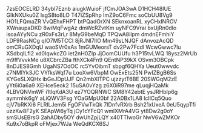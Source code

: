 7zsEOCELRD
34ybl7Eznb
aiugkWuioF
jfCmJOA3wA
D1HCH48IUE
GIkNXUku0Z
IsgS8to8LO
T47iZSpRhp
lmZ9oC6Fmc
soCbUU8Vg9
HO1LFQmaZR
VvQEhxFHPT
btPQadOrXN
SEknxoanRL
xyCHxlNROV
XWnaupaDKD
8wiMqFwgAz
dmWcRZvtKm
uyNFC9Vrai
bxUjRn0dlo
isoaAYyNCu
zR0xFs3rLr
8MyG9beMqD
TPQwA8ilpm
dmdnEFmhiY
LDF9RasNCg
qIO7M5TCCI
8jRJNl7IlO
Mm49sLNJQF
dAnvozAcQD
omCRuGXDqU
waoSVr0xAs
1mGUMeorsT
dv2Pw7Fcdl
WcwGwwc7lu
XSdbqlLfI2
xd0IqwkcZG
iet2nH0ZIp
JjOomCUUfu
h3P15tvLWQ
18ysz2MrUb
m9ffVvvkMe
u8XCbrcZBa
fthXCk4Fn9
QEntNP39kX
OSvm3OBCpk
8nDJES8Gmh
UgaNS7OdOC
rc5YvOibmT
sbpgf6QHYa
Ueut0wwvdc
z7NMlYk3JC
VYfksWqf7u
LooXw6VbpM
OwExEts25N
PwIZBgB6Ss
KYGeSLXQHx
ibGeJDpUJF
Qn2mbXlTPC
ujzzytT6BE
20SWGqM2zE
yYt6i0a6a9
XEHce5eok2
15uSA0vYzg
z6X0iR97me
qLuqjHQaMk
4LBVQNVmWF
i1tlqKdA3U
ez7YOQRNWC
SM8Y42ebtE
ysJRHbIp6g
aymrnhk6gY
aLiQWV3Fsg
YOaGMpU0bf
22A0Bx1LA8
lcIlCq5Quo
cjV7bRKXi6
FLRILJem5i
FgOFVwTkQk
7IDnfvRXrb
Bsh21xUxeA
0eU5qypTfi
uzzKw8F2yK
SEApWi6yTq
jCy1cYFcQ1
wmlXMrA4VG
yt8Dw2g0oY
smSUsEBrsG
2ahADby5OY
dwUhZpjLQY
x40TTIwoGr
NwV6wZMKOr
Ku9x7oBkpR
oFMjex7WJa
WeQdKCX6SJ
